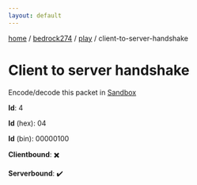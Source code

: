```yaml
---
layout: default
---
```


[home](/)  /  [bedrock274](/protocol/bedrock274)  /  [play](/protocol/bedrock274/play)  /  client-to-server-handshake

# Client to server handshake

Encode/decode this packet in [Sandbox](../../../sandbox/bedrock274#Play.ClientToServerHandshake)

**Id**: 4

**Id** (hex): 04

**Id** (bin): 00000100

**Clientbound**: ✖️

**Serverbound**: ✔️
